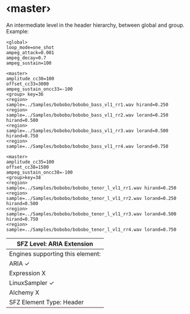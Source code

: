 # ‹master›

An intermediate level in the header hierarchy, between global and group.
Example:

```
<global>
loop_mode=one_shot
ampeg_attack=0.001
ampeg_decay=0.7
ampeg_sustain=100

<master>
amplitude_cc30=100
offset_cc33=3000
ampeg_sustain_oncc33=-100
<group> key=36
<region>
sample=../Samples/bobobo/bobobo_bass_vl1_rr1.wav hirand=0.250
<region>
sample=../Samples/bobobo/bobobo_bass_vl1_rr2.wav lorand=0.250 hirand=0.500
<region>
sample=../Samples/bobobo/bobobo_bass_vl1_rr3.wav lorand=0.500 hirand=0.750
<region>
sample=../Samples/bobobo/bobobo_bass_vl1_rr4.wav lorand=0.750

<master>
amplitude_cc35=100
offset_cc38=1500
ampeg_sustain_oncc38=-100
<group>key=38
<region>
sample=../Samples/bobobo/bobobo_tenor_l_vl1_rr1.wav hirand=0.250
<region>
sample=../Samples/bobobo/bobobo_tenor_l_vl1_rr2.wav lorand=0.250 hirand=0.500
<region>
sample=../Samples/bobobo/bobobo_tenor_l_vl1_rr3.wav lorand=0.500 hirand=0.750
<region>
sample=../Samples/bobobo/bobobo_tenor_l_vl1_rr4.wav lorand=0.750
```

| SFZ Level: ARIA Extension        |
| -------------------------------- |
| Engines supporting this element: |
| ARIA                           ✓ |
| Expression                     X |
| LinuxSampler                   ✓ |
| Alchemy                        X |
| SFZ Element Type: Header         |
